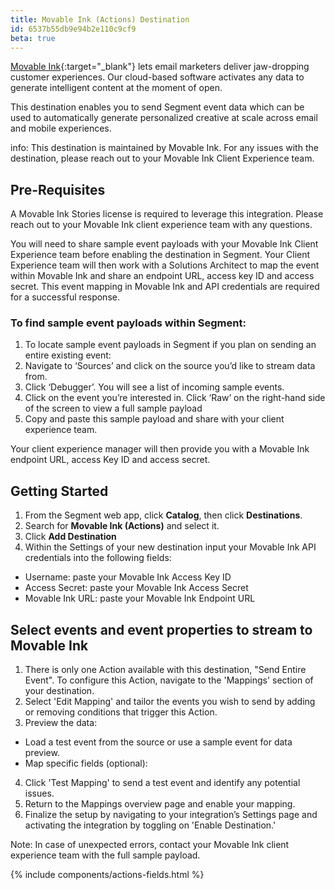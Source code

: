 ```yaml
---
title: Movable Ink (Actions) Destination
id: 6537b55db9e94b2e110c9cf9
beta: true
---
```


[Movable Ink](https://movableink.com/){:target="_blank"} lets email marketers deliver jaw-dropping customer experiences. Our cloud-based software activates any data to generate intelligent content at the moment of open.

This destination enables you to send Segment event data which can be used to automatically generate personalized creative at scale across email and mobile experiences.

info: This destination is maintained by Movable Ink. For any issues with the destination, please reach out to your Movable Ink Client Experience team.

## Pre-Requisites

A Movable Ink Stories license is required to leverage this integration. Please reach out to your Movable Ink client experience team with any questions.

You will need to share sample event payloads with your Movable Ink Client Experience team before enabling the destination in Segment. Your Client Experience team will then work with a Solutions Architect to map the event within Movable Ink and share an endpoint URL, access key ID and access secret. This event mapping in Movable Ink and API credentials are required for a successful response. 

### To find sample event payloads within Segment:

1. To locate sample event payloads in Segment if you plan on sending an entire existing event:
2. Navigate to ‘Sources’ and click on the source you’d like to stream data from.
3. Click ‘Debugger’. You will see a list of incoming sample events.
4. Click on the event you’re interested in. Click ‘Raw’ on the right-hand side of the screen to view a full sample payload
5. Copy and paste this sample payload and share with your client experience team.

Your client experience manager will then provide you with a Movable Ink endpoint URL, access Key ID and access secret. 

## Getting Started

1. From the Segment web app, click **Catalog**, then click **Destinations**.
2. Search for **Movable Ink (Actions)** and select it.
3. Click **Add Destination**
4. Within the Settings of your new destination input your Movable Ink API credentials into the following fields:
- Username: paste your Movable Ink Access Key ID
- Access Secret: paste your Movable Ink Access Secret
- Movable Ink URL: paste your Movable Ink Endpoint URL

## Select events and event properties to stream to Movable Ink

1. There is only one Action available with this destination, "Send Entire Event". To configure this Action, navigate to the 'Mappings' section of your destination.
2. Select 'Edit Mapping' and tailor the events you wish to send by adding or removing conditions that trigger this Action.
3. Preview the data:
- Load a test event from the source or use a sample event for data preview.
- Map specific fields (optional):
4. Click 'Test Mapping' to send a test event and identify any potential issues.
5. Return to the Mappings overview page and enable your mapping.
6. Finalize the setup by navigating to your integration’s Settings page and activating the integration by toggling on 'Enable Destination.'

Note: In case of unexpected errors, contact your Movable Ink client experience team with the full sample payload.

{% include components/actions-fields.html %}